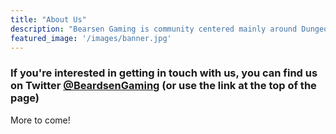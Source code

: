 ```yaml
---
title: "About Us"
description: "Bearsen Gaming is community centered mainly around Dungeons & Dragons, but also some other games as well."
featured_image: '/images/banner.jpg'
---
```

### If you're interested in getting in touch with us, you can find us on Twitter [@BeardsenGaming](https://twitter.com/beardsengaming) (or use the link at the top of the page)

More to come!